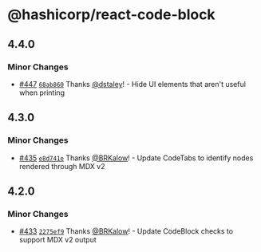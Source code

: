 # @hashicorp/react-code-block

## 4.4.0

### Minor Changes

- [#447](https://github.com/hashicorp/react-components/pull/447) [`68ab860`](https://github.com/hashicorp/react-components/commit/68ab860ae59f6df3b81a57eee953f6c33af3a75b) Thanks [@dstaley](https://github.com/dstaley)! - Hide UI elements that aren't useful when printing

## 4.3.0

### Minor Changes

- [#435](https://github.com/hashicorp/react-components/pull/435) [`e8d741e`](https://github.com/hashicorp/react-components/commit/e8d741eb4d599af4d77a086cc4041754db35790e) Thanks [@BRKalow](https://github.com/BRKalow)! - Update CodeTabs to identify nodes rendered through MDX v2

## 4.2.0

### Minor Changes

- [#433](https://github.com/hashicorp/react-components/pull/433) [`2275ef9`](https://github.com/hashicorp/react-components/commit/2275ef92f7cf2b00d413c465bafde636ea7fb9fa) Thanks [@BRKalow](https://github.com/BRKalow)! - Update CodeBlock checks to support MDX v2 output
